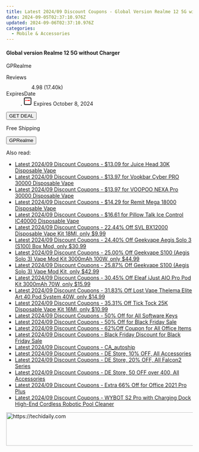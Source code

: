 ```yaml
---
title: Latest 2024/09 Discount Coupons - Global Version Realme 12 5G without Charger
date: 2024-09-05T02:37:10.976Z
updated: 2024-09-06T02:37:10.976Z
categories:
  - Mobile & Accessories
---
```



<div class="max-w-4xl mx-auto grid grid-cols-1 lg:max-w-5xl lg:gap-x-20 lg:grid-cols-2">
  <div class="relative p-3 col-start-1 row-start-1 flex flex-col-reverse rounded-lg bg-gradient-to-t from-black/75 via-black/0 sm:bg-none sm:row-start-2 sm:p-0 lg:row-start-1">
    <h4 class="mt-1 text-lg font-semibold text-white sm:text-slate-900 md:text-2xl dark:sm:text-white">Global version Realme 12 5G without Charger</h4>
    <p class="text-sm leading-4 font-medium text-white sm:text-slate-500 dark:sm:text-slate-400">GPRealme</p>
  </div>
  
  <div class="col-start-1 col-end-3 row-start-1 grid gap-4 sm:mb-6 sm:grid-cols-4 lg:col-start-2 lg:row-span-6 lg:row-end-6 lg:mb-0 lg:gap-6">
    
  </div>
  <dl class="row-start-2 mt-4 flex items-center text-xs font-medium sm:row-start-3 sm:mt-1 md:mt-2.5 lg:row-start-2">
    <dt class="sr-only">Reviews</dt>
    <dd class="flex items-center text-indigo-600 dark:text-indigo-400">
      <svg width="24" height="24" fill="none" aria-hidden="true" class="mr-1 stroke-current dark:stroke-indigo-500">
        <path d="m12 5 2 5h5l-4 4 2.103 5L12 16l-5.103 3L9 14l-4-4h5l2-5Z" stroke-width="2" stroke-linecap="round" stroke-linejoin="round" />
      </svg>
      <span>4.98 <span class="font-normal text-slate-400">(17.40k)</span></span>
    </dd>
    <dt class="sr-only">ExpiresDate</dt>
    <dd class="flex items-center">
      <svg width="2" height="2" aria-hidden="true" fill="currentColor" class="mx-3 text-slate-300">
        <circle cx="1" cy="1" r="1" />
      </svg>
      <svg width="24" height="24" viewBox="0 0 24 24" fill="none" stroke="currentColor" stroke-width="2">
        <rect x="3" y="3" width="18" height="18" rx="2" fill="#fff" />
        <path d="M6 10L18 10" stroke="red" stroke-width="2" fill="none" />
        <path d="M10 6L10 18" stroke="#fff" stroke-width="2" fill="none" />
      </svg>
      Expires October 8, 2024    </dd>
  </dl>
  <div class="col-start-1 row-start-3 mt-4 self-center sm:col-start-2 sm:row-span-2 sm:row-start-2 sm:mt-0 lg:col-start-1 lg:row-start-3 lg:row-end-4 lg:mt-6">
    <button type="button" onClick="javascript:window.open(decodeURIComponent('https%3A%2F%2Fwww.shareasale.com%2Fu.cfm%3Fd%3D1118066%26m%3D97331%26u%3D4338022'), '_blank');void(0);" class="rounded-lg bg-red-600 px-3 py-2 text-sm font-medium leading-6 text-white">GET DEAL</button>
  </div>
  <p class="col-start-1 mt-4 text-sm leading-6 sm:col-span-2 lg:col-span-1 lg:row-start-4 lg:mt-6 dark:text-slate-400">
  Free Shipping 
    <div>
      <button type="button" onClick="javascript:window.open(decodeURIComponent('https%3A%2F%2Fwww.shareasale.com%2Fu.cfm%3Fd%3D1118066%26m%3D97331%26u%3D4338022'), '_blank');void(0);" class="bg-green-600 text-white text-sm leading-6 font-medium py-2 px-3 rounded-lg">GPRealme</button>
    </div>
  </p>
</div>
<span class="atpl-alsoreadstyle">Also read:</span>
<div><ul>
<li><a href="https://coupons.techidaily.com/coupon-1229475-share-59344-sale/"><u>Latest 2024/09 Discount Coupons - $13.09 for Juice Head 30K Disposable Vape</u></a></li>
<li><a href="https://coupons.techidaily.com/coupon-1229476-share-59344-sale/"><u>Latest 2024/09 Discount Coupons - $13.97 for Vookbar Cyber PRO 30000 Disposable Vape</u></a></li>
<li><a href="https://coupons.techidaily.com/coupon-1229477-share-59344-sale/"><u>Latest 2024/09 Discount Coupons - $13.97 for VOOPOO NEXA Pro 30000 Disposable Vape</u></a></li>
<li><a href="https://coupons.techidaily.com/coupon-1229474-share-59344-sale/"><u>Latest 2024/09 Discount Coupons - $14.29 for Remit Mega 18000 Disposable Vape</u></a></li>
<li><a href="https://coupons.techidaily.com/coupon-1229473-share-59344-sale/"><u>Latest 2024/09 Discount Coupons - $16.61 for Pillow Talk Ice Control IC40000 Disposable Vape</u></a></li>
<li><a href="https://coupons.techidaily.com/coupon-1092283-share-90958-sale/"><u>Latest 2024/09 Discount Coupons - 22.44% Off SVL BX12000 Disposable Vape Kit 18Ml, only $9.99</u></a></li>
<li><a href="https://coupons.techidaily.com/coupon-1229339-share-90958-sale/"><u>Latest 2024/09 Discount Coupons - 24.40% Off Geekvape Aegis Solo 3 (S100) Box Mod, only $30.99</u></a></li>
<li><a href="https://coupons.techidaily.com/coupon-1229329-share-90958-sale/"><u>Latest 2024/09 Discount Coupons - 25.00% Off Geekvape S100 (Aegis Solo 3) Vape Mod Kit 3000mAh 100W, only $44.99</u></a></li>
<li><a href="https://coupons.techidaily.com/coupon-1229342-share-90958-sale/"><u>Latest 2024/09 Discount Coupons - 25.87% Off Geekvape S100 (Aegis Solo 3) Vape Mod Kit, only $42.99</u></a></li>
<li><a href="https://coupons.techidaily.com/coupon-1055783-share-90958-sale/"><u>Latest 2024/09 Discount Coupons - 30.45% Off Eleaf iJust AIO Pro Pod Kit 3000mAh 70W, only $15.99</u></a></li>
<li><a href="https://coupons.techidaily.com/coupon-1113755-share-90958-sale/"><u>Latest 2024/09 Discount Coupons - 31.83% Off Lost Vape Thelema Elite Art 40 Pod System 40W, only $14.99</u></a></li>
<li><a href="https://coupons.techidaily.com/coupon-1106529-share-90958-sale/"><u>Latest 2024/09 Discount Coupons - 35.31% Off Tick Tock 25K Disposable Vape Kit 16Ml, only $10.99</u></a></li>
<li><a href="https://coupons.techidaily.com/coupon-1020802-share-102236-sale/"><u>Latest 2024/09 Discount Coupons - 50% Off for All Software Keys</u></a></li>
<li><a href="https://coupons.techidaily.com/coupon-1068109-share-102236-sale/"><u>Latest 2024/09 Discount Coupons - 50% Off for Black Friday Sale</u></a></li>
<li><a href="https://coupons.techidaily.com/coupon-1020803-share-102236-sale/"><u>Latest 2024/09 Discount Coupons - 62%Off Coupon for All Office Items</u></a></li>
<li><a href="https://coupons.techidaily.com/coupon-1068110-share-102236-sale/"><u>Latest 2024/09 Discount Coupons - Black Friday Discount for Black Friday Sale</u></a></li>
<li><a href="https://coupons.techidaily.com/coupon-1229459-share-92020-sale/"><u>Latest 2024/09 Discount Coupons - CA_autoship</u></a></li>
<li><a href="https://coupons.techidaily.com/coupon-1228563-share-150021-sale/"><u>Latest 2024/09 Discount Coupons - DE Store, 10% OFF, All Accessories</u></a></li>
<li><a href="https://coupons.techidaily.com/coupon-1228571-share-150021-sale/"><u>Latest 2024/09 Discount Coupons - DE Store, 20% OFF, All Falcon2 Series</u></a></li>
<li><a href="https://coupons.techidaily.com/coupon-1228564-share-150021-sale/"><u>Latest 2024/09 Discount Coupons - DE Store, 50 OFF over 400, All Accessories</u></a></li>
<li><a href="https://coupons.techidaily.com/coupon-1020807-share-102236-sale/"><u>Latest 2024/09 Discount Coupons - Extra 66% Off for Office 2021 Pro Plus</u></a></li>
<li><a href="https://coupons.techidaily.com/coupon-1229457-share-153311-sale/"><u>Latest 2024/09 Discount Coupons - WYBOT S2 Pro with Charging Dock High-End Cordless Robotic Pool Cleaner</u></a></li>
</ul></div>

<ins class="adsbygoogle"
      style="display:block"
      data-ad-client="ca-pub-7571918770474297"
      data-ad-slot="8358498916"
      data-ad-format="auto"
      data-full-width-responsive="true"></ins>
<!-- affiliate ads begin -->
<a href="https://aligracehair.sjv.io/c/5597632/1880944/19272" target="_top" id="1880944">
  <img src="//a.impactradius-go.com/display-ad/19272-1880944" border="0" alt="https://techidaily.com" width="728" height="90"/>
</a>
<img height="0" width="0" src="https://aligracehair.sjv.io/i/5597632/1880944/19272" style="position:absolute;visibility:hidden;" border="0" />
<!-- affiliate ads end -->